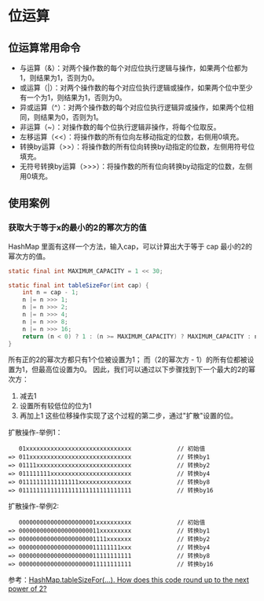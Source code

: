 # 位运算

## 位运算常用命令
- 与运算（&）：对两个操作数的每个对应位执行逻辑与操作，如果两个位都为1，则结果为1，否则为0。 
- 或运算（|）：对两个操作数的每个对应位执行逻辑或操作，如果两个位中至少有一个为1，则结果为1，否则为0。 
- 异或运算（^）：对两个操作数的每个对应位执行逻辑异或操作，如果两个位相同，则结果为0，否则为1。 
- 非运算（~）：对操作数的每个位执行逻辑非操作，将每个位取反。 
- 左移运算（<<）：将操作数的所有位向左移动指定的位数，右侧用0填充。 
- 转换by运算（>>）：将操作数的所有位向转换by动指定的位数，左侧用符号位填充。 
- 无符号转换by运算（>>>）：将操作数的所有位向转换by动指定的位数，左侧用0填充。

## 使用案例

### 获取大于等于x的最小的2的幂次方的值

HashMap 里面有这样一个方法，输入cap，可以计算出大于等于 cap 最小的2的幂次方的值。
```java
static final int MAXIMUM_CAPACITY = 1 << 30;

static final int tableSizeFor(int cap) {
    int n = cap - 1;
    n |= n >>> 1;
    n |= n >>> 2;
    n |= n >>> 4;
    n |= n >>> 8;
    n |= n >>> 16;
    return (n < 0) ? 1 : (n >= MAXIMUM_CAPACITY) ? MAXIMUM_CAPACITY : n + 1;
}
```

所有正的2的幂次方都只有1个位被设置为1； 而（2的幂次方 - 1）的所有位都被设置为1，但最高位设置为0。
因此，我们可以通过以下步骤找到下一个最大的2的幂次方： 
1. 减去1 
2. 设置所有较低位的位为1 
3. 再加上1
这些位移操作实现了这个过程的第二步，通过"扩散"设置的位。

扩散操作-举例1：
```
   01xxxxxxxxxxxxxxxxxxxxxxxxxxxxxx             // 初始值
=> 011xxxxxxxxxxxxxxxxxxxxxxxxxxxxx             // 转换by1
=> 01111xxxxxxxxxxxxxxxxxxxxxxxxxxx             // 转换by2
=> 011111111xxxxxxxxxxxxxxxxxxxxxxx             // 转换by4
=> 01111111111111111xxxxxxxxxxxxxxx             // 转换by8
=> 01111111111111111111111111111111             // 转换by16
```
扩散操作-举例2:
```
   0000000000000000000001xxxxxxxxxx             // 初始值
=> 00000000000000000000011xxxxxxxxx             // 转换by1
=> 0000000000000000000001111xxxxxxx             // 转换by2
=> 00000000000000000000011111111xxx             // 转换by4
=> 00000000000000000000011111111111             // 转换by8
=> 00000000000000000000011111111111             // 转换by16
```

参考：[HashMap.tableSizeFor(...). How does this code round up to the next power of 2?](https://stackoverflow.com/questions/51118300/hashmap-tablesizefor-how-does-this-code-round-up-to-the-next-power-of-2)

